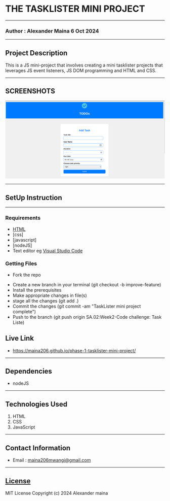 # THE TASKLISTER MINI PROJECT
*****
### Author : Alexander Maina 6 Oct 2024
****
## Project Description
This is a JS mini-project that involves creating a mini tasklister projects that leverages JS event listeners, JS DOM programming and HTML and CSS.
******

## SCREENSHOTS
![image](./images/todoAppScreenshot.png)



********
## SetUp Instruction
********
### Requirements
* [HTML](html.com)
* [css]
* [javascript]
* [nodeJS]
* Text editor eg [Visual Studio Code](https://code.visualstudio.com/download)


### Getting Files
* Fork the repo
- Create a new branch in your terminal (git checkout -b improve-feature)
- Install the prerequisites
- Make appropriate changes in file(s)
- stage all the changes (git add .)
- Commit the changes (git commit -am "TaskLister mini project complete")
- Push to the branch (git push origin SA.02:Week2-Code challenge: Task Liste)


## Live Link
* https://maina206.github.io/phase-1-tasklister-mini-project/

*****
## Dependencies
- nodeJS
*****
## Technologies Used
1. HTML
2. CSS
3. JavaScript
*****
## Contact Information
* Email : maina206mwangi@gmail.com
*****
## [License](LICENSE)
MIT License
Copyright (c) 2024 Alexander maina

